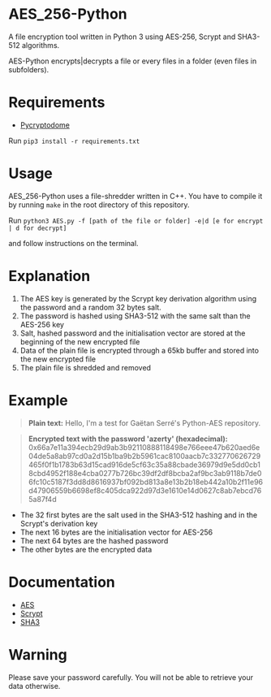 # AES_256-Python
A file encryption tool written in Python 3 using AES-256, Scrypt and SHA3-512 algorithms.

AES-Python encrypts|decrypts a file or every files in a folder (even files in subfolders).

# Requirements
- [Pycryptodome](https://pycryptodome.readthedocs.io/en/latest/)

Run `pip3 install -r requirements.txt`

# Usage
AES_256-Python uses a file-shredder written in C++. You have to compile it
by running `make` in the root directory of this repository.

Run `python3 AES.py -f [path of the file or folder] -e|d [e for encrypt | d for decrypt]`

and follow instructions on the terminal.

# Explanation
1. The AES key is generated by the Scrypt key derivation algorithm using the password and a random 32 bytes salt.
2. The password is hashed using SHA3-512 with the same salt than the AES-256 key
3. Salt, hashed password and the initialisation vector are stored at the beginning of the new encrypted file
4. Data of the plain file is encrypted through a 65kb buffer and stored into the new encrypted file
5. The plain file is shredded and removed

# Example
> **Plain text:** 
Hello, I'm a test for Gaëtan Serré's Python-AES repository.

> **Encrypted text with the password 'azerty' (hexadecimal):** 
0x66a7e11a394ecb29d9ab3b92110888118498e766eee47b620aed6e04de5a8ab97cd0a2d15b1ba9b2b5961cac8100aacb7c332770626729465f0f1b1783b63d15cad916de5cf63c35a88cbade36979d9e5dd0cb18cbd4952f188e4cba0277b726bc39df2df8bcba2af9bc3ab9118b7de06fc10c5187f3dd8d8616937bf092bd813a8e13b2b18eb442a10b2f11e96d47906559b6698ef8c405dca922d97d3e1610e14d0627c8ab7ebcd765a87f4d

- The 32 first bytes are the salt used in the SHA3-512 hashing and in the Scrypt's derivation key
- The next 16 bytes are the initialisation vector for AES-256
- The next 64 bytes are the hashed password
- The other bytes are the encrypted data

# Documentation
- [AES](https://fr.wikipedia.org/wiki/Advanced_Encryption_Standard)
- [Scrypt](https://en.wikipedia.org/wiki/Scrypt)
- [SHA3](https://en.wikipedia.org/wiki/SHA-3)

# Warning
Please save your password carefully. You will not be able to retrieve your data otherwise.
